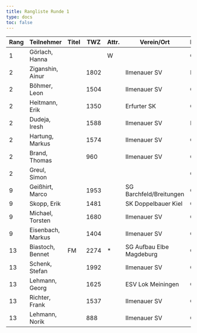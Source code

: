 ```yaml
---
title: Rangliste Runde 1
type: docs
toc: false
---
```


| Rang | Teilnehmer        | Titel | TWZ  | Attr. | Verein/Ort               | Land | S   | R   | V   | Punkte | Buchh | SoBerg |
| ---- | ----------------- | ----- | ---- | ----- | ------------------------ | ---- | --- | --- | --- | ------ | ----- | ------ |
| 1    | Görlach, Hanna    |       |      | W     |                          | GER  | 1   | 0   | 0   | 1.0    | 1.0   | 1.00   |
| 2    | Ziganshin, Ainur  |       | 1802 |       | Ilmenauer SV             | RUS  | 1   | 0   | 0   | 1.0    | 0.0   | 0.00   |
| 2    | Böhmer, Leon      |       | 1504 |       | Ilmenauer SV             | GER  | 1   | 0   | 0   | 1.0    | 0.0   | 0.00   |
| 2    | Heitmann, Erik    |       | 1350 |       | Erfurter SK              | GER  | 1   | 0   | 0   | 1.0    | 0.0   | 0.00   |
| 2    | Dudeja, Iresh     |       | 1588 |       | Ilmenauer SV             | IND  | 1   | 0   | 0   | 1.0    | 0.0   | 0.00   |
| 2    | Hartung, Markus   |       | 1574 |       | Ilmenauer SV             | GER  | 1   | 0   | 0   | 1.0    | 0.0   | 0.00   |
| 2    | Brand, Thomas     |       | 960  |       | Ilmenauer SV             | GER  | 1   | 0   | 0   | 1.0    | 0.0   | 0.00   |
| 2    | Greul, Simon      |       |      |       |                          | GER  | 1   | 0   | 0   | 1.0    | 0.0   | 0.00   |
| 9    | Geißhirt, Marco   |       | 1953 |       | SG Barchfeld/Breitungen  | GER  | 0   | 1   | 0   | 0.5    | 0.5   | 0.25   |
| 9    | Skopp, Erik       |       | 1481 |       | SK Doppelbauer Kiel      | GER  | 0   | 1   | 0   | 0.5    | 0.5   | 0.25   |
| 9    | Michael, Torsten  |       | 1680 |       | Ilmenauer SV             | GER  | 0   | 1   | 0   | 0.5    | 0.5   | 0.25   |
| 9    | Eisenbach, Markus |       | 1404 |       | Ilmenauer SV             | GER  | 0   | 1   | 0   | 0.5    | 0.5   | 0.25   |
| 13   | Biastoch, Bennet  | FM    | 2274 | \*    | SG Aufbau Elbe Magdeburg | GER  | 0   | 0   | 1   | 0.0    | 1.0   | 0.00   |
| 13   | Schenk, Stefan    |       | 1992 |       | Ilmenauer SV             | GER  | 0   | 0   | 1   | 0.0    | 1.0   | 0.00   |
| 13   | Lehmann, Georg    |       | 1625 |       | ESV Lok Meiningen        | GER  | 0   | 0   | 1   | 0.0    | 1.0   | 0.00   |
| 13   | Richter, Frank    |       | 1537 |       | Ilmenauer SV             | GER  | 0   | 0   | 1   | 0.0    | 1.0   | 0.00   |
| 13   | Lehmann, Norik    |       | 888  |       | Ilmenauer SV             | GER  | 0   | 0   | 1   | 0.0    | 1.0   | 0.00   |